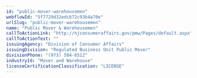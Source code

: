 ```yaml
---
id: "public-mover-warehousemen"
webflowId: "5f7729d32edc672c93b4a70e"
urlSlug: "public-mover-warehousemen"
name: "Public Mover & Warehousemen"
callToActionLink: "http://njconsumeraffairs.gov/pmw/Pages/default.aspx"
callToActionText: ""
issuingAgency: "Division of Consumer Affairs"
issuingDivision: "Regulated Business Unit Public Mover"
divisionPhone: "(973) 504-6512"
industryId: "Mover and Warehouse"
licenseCertificationClassification: "LICENSE"
---
```

